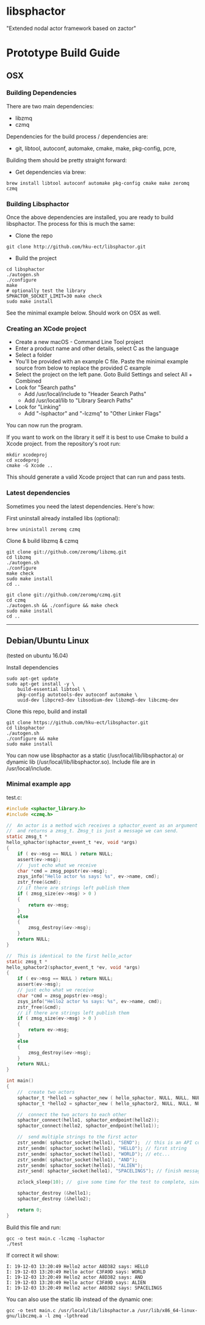 # libsphactor

"Extended nodal actor framework based on zactor"

# Prototype Build Guide

## OSX

### Building Dependencies

There are two main dependencies:

 * libzmq
 * czmq

Dependencies for the build process / dependencies are:

   * git, libtool, autoconf, automake, cmake, make, pkg-config, pcre,

Building them should be pretty straight forward:

 * Get dependencies via brew:
```
brew install libtool autoconf automake pkg-config cmake make zeromq czmq
```

### Building Libsphactor

Once the above dependencies are installed, you are ready to build libsphactor. The process for this is much the same:

 * Clone the repo
```
git clone http://github.com/hku-ect/libsphactor.git
```
 * Build the project
```
cd libsphactor
./autogen.sh
./configure
make
# optionally test the library
SPHACTOR_SOCKET_LIMIT=30 make check
sudo make install
```
See the minimal example below. Should work on OSX as well.

### Creating an XCode project

* Create a new macOS - Command Line Tool project
* Enter a product name and other details, select C as the language
* Select a folder
* You'll be provided with an example C file. Paste the minimal example source from below to replace the provided C example
* Select the project on the left pane. Goto Build Settings and select All + Combined
* Look for "Search paths"
  * Add /usr/local/include to "Header Search Paths"  
  * Add /usr/local/lib to "Library Search Paths"  
* Look for "Linking"
  * Add "-lsphactor" and "-lczmq" to "Other Linker Flags"

You can now run the program.

If you want to work on the library it self it is best to use Cmake to build a Xcode project. from the repository's root run:

```
mkdir xcodeproj
cd xcodeproj
cmake -G Xcode ..
```
This should generate a valid Xcode project that can run and pass tests.

### Latest dependencies

Sometimes you need the latest dependencies. Here's how:

First uninstall already installed libs (optional):
```
brew uninistall zeromq czmq
```

Clone & build libzmq & czmq
```
git clone git://github.com/zeromq/libzmq.git
cd libzmq
./autogen.sh
./configure
make check
sudo make install
cd ..

git clone git://github.com/zeromq/czmq.git
cd czmq
./autogen.sh && ./configure && make check
sudo make install
cd ..
```
---

## Debian/Ubuntu Linux

(tested on ubuntu 16.04)

Install dependencies

```
sudo apt-get update
sudo apt-get install -y \
    build-essential libtool \
    pkg-config autotools-dev autoconf automake \
    uuid-dev libpcre3-dev libsodium-dev libzmq5-dev libczmq-dev
```

Clone this repo, build and install

```
git clone https://github.com/hku-ect/libsphactor.git
cd libsphactor
./autogen.sh
./configure && make
sudo make install
```
You can now use libsphactor as a static (/usr/local/lib/libsphactor.a) or dynamic lib (/usr/local/lib/libsphactor.so). Include file are in /usr/local/include.

### Minimal example app

test.c:
```c
#include <sphactor_library.h>
#include <czmq.h>

//  An actor is a method wich receives a sphactor_event as an argument
//  and returns a zmsg_t. Zmsg_t is just a message we can send.
static zmsg_t *
hello_sphactor(sphactor_event_t *ev, void *args)
{
    if ( ev->msg == NULL ) return NULL;
    assert(ev->msg);
    //  just echo what we receive
    char *cmd = zmsg_popstr(ev->msg);
    zsys_info("Hello actor %s says: %s", ev->name, cmd);
    zstr_free(&cmd);
    // if there are strings left publish them
    if ( zmsg_size(ev->msg) > 0 )
    {
        return ev->msg;
    }
    else
    {
        zmsg_destroy(&ev->msg);
    }
    return NULL;
}

//  This is identical to the first hello_actor
static zmsg_t *
hello_sphactor2(sphactor_event_t *ev, void *args)
{
    if ( ev->msg == NULL ) return NULL;
    assert(ev->msg);
    // just echo what we receive
    char *cmd = zmsg_popstr(ev->msg);
    zsys_info("Hello2 actor %s says: %s", ev->name, cmd);
    zstr_free(&cmd);
    // if there are strings left publish them
    if ( zmsg_size(ev->msg) > 0 )
    {
        return ev->msg;
    }
    else
    {
        zmsg_destroy(&ev->msg);
    }
    return NULL;
}

int main()
{
    //  create two actors
    sphactor_t *hello1 = sphactor_new ( hello_sphactor, NULL, NULL, NULL);
    sphactor_t *hello2 = sphactor_new ( hello_sphactor2, NULL, NULL, NULL);

    //  connect the two actors to each other
    sphactor_connect(hello1, sphactor_endpoint(hello2));
    sphactor_connect(hello2, sphactor_endpoint(hello1));

    //  send multiple strings to the first actor
    zstr_sendm( sphactor_socket(hello1), "SEND");  // this is an API command
    zstr_sendm( sphactor_socket(hello1), "HELLO"); // first string
    zstr_sendm( sphactor_socket(hello1), "WORLD"); // etc...
    zstr_sendm( sphactor_socket(hello1), "AND");
    zstr_sendm( sphactor_socket(hello1), "ALIEN");
    zstr_send( sphactor_socket(hello1), "SPACELINGS"); // finish message construction and send the message

    zclock_sleep(10); //  give some time for the test to complete, since it's threaded

    sphactor_destroy (&hello1);
    sphactor_destroy (&hello2);

    return 0;
}

```
Build this file and run:

```
gcc -o test main.c -lczmq -lsphactor
./test
```

If correct it wil show:
```
I: 19-12-03 13:20:49 Hello2 actor A8D382 says: HELLO
I: 19-12-03 13:20:49 Hello actor C3FA9D says: WORLD
I: 19-12-03 13:20:49 Hello2 actor A8D382 says: AND
I: 19-12-03 13:20:49 Hello actor C3FA9D says: ALIEN
I: 19-12-03 13:20:49 Hello2 actor A8D382 says: SPACELINGS
```

You can also use the static lib instead of the dynamic one:
```
gcc -o test main.c /usr/local/lib/libsphactor.a /usr/lib/x86_64-linux-gnu/libczmq.a -l zmq -lpthread
```
